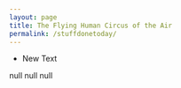 ```yaml
---
layout: page
title: The Flying Human Circus of the Air
permalink: /stuffdonetoday/
---
```


<ul>
	<li id="new_text">New Text</li>
</ul>
<div id="pool">
	<span id="text1" class="text ui-draggable ui-draggable-handle">null</span>
	<span id="text2" class="text ui-draggable ui-draggable-handle">null</span>
	<span id="text3" class="text ui-draggable ui-draggable-handle">null</span>
</div>
<script type="text/javascript">
	$("#new_text").click(
		function() {
			var newText = Object.create(content.text);
			newText.define(prompt('enter your text'));
			newText.place();
		}
	);
</script>
